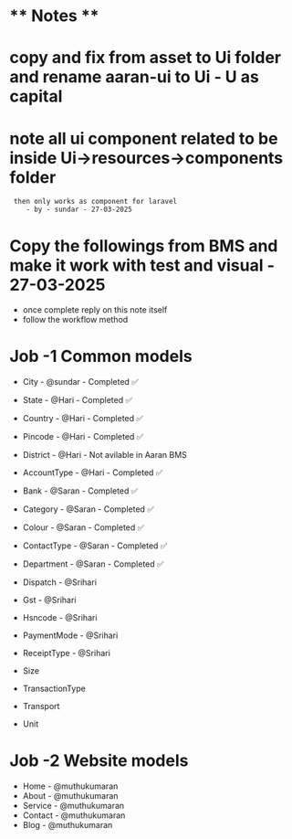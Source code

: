 # ** Notes **

# copy and fix from asset to Ui folder and rename aaran-ui to Ui - U as capital
# note all ui component related to be inside Ui->resources->components folder
     then only works as component for laravel
        - by - sundar - 27-03-2025

# Copy the followings from BMS and make it work with test and visual - 27-03-2025
- once complete reply on this note itself
- follow the workflow method

# Job -1 Common models
- City - @sundar - Completed ✅

- State - @Hari - Completed ✅
- Country - @Hari - Completed ✅
- Pincode - @Hari - Completed ✅
- District - @Hari - Not avilable in Aaran BMS
- AccountType - @Hari - Completed ✅
- Bank - @Saran - Completed ✅
- Category - @Saran - Completed ✅
- Colour - @Saran - Completed ✅
- ContactType - @Saran - Completed ✅
- Department - @Saran - Completed ✅
- Dispatch - @Srihari
- Gst - @Srihari
- Hsncode - @Srihari
- PaymentMode - @Srihari
- ReceiptType - @Srihari
- Size
- TransactionType
- Transport
- Unit


# Job -2 Website models
- Home - @muthukumaran
- About - @muthukumaran
- Service - @muthukumaran
- Contact - @muthukumaran
- Blog - @muthukumaran
